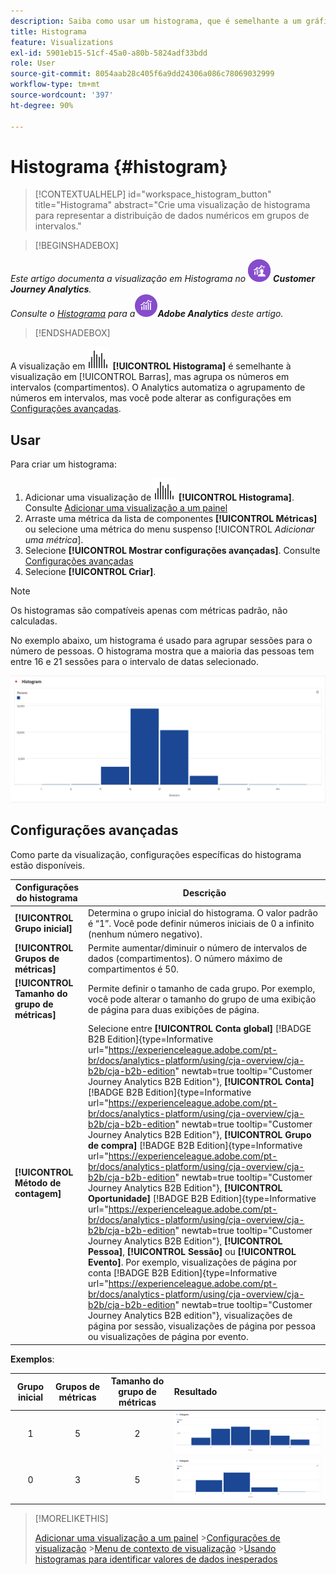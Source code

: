 ```yaml
---
description: Saiba como usar um histograma, que é semelhante a um gráfico de barras, mas agrupa números em intervalos (grupos).
title: Histograma
feature: Visualizations
exl-id: 5901eb15-51cf-45a0-a80b-5824adf33bdd
role: User
source-git-commit: 8054aab28c405f6a9dd24306a086c78069032999
workflow-type: tm+mt
source-wordcount: '397'
ht-degree: 90%

---
```


# Histograma {#histogram}

>[!CONTEXTUALHELP]
>id="workspace_histogram_button"
>title="Histograma"
>abstract="Crie uma visualização de histograma para representar a distribuição de dados numéricos em grupos de intervalos."


>[!BEGINSHADEBOX]

_Este artigo documenta a visualização em Histograma no_ ![Customer Journey Analytics](/help/assets/icons/CustomerJourneyAnalytics.svg) _&#x200B;**Customer Journey Analytics**._<br/>_Consulte o [Histograma](https://experienceleague.adobe.com/pt-br/docs/analytics/analyze/analysis-workspace/visualizations/histogram) para a_![versão do Adobe Analytics](/help/assets/icons/AdobeAnalytics.svg)_&#x200B;**Adobe Analytics** deste artigo._

>[!ENDSHADEBOX]


A visualização em ![Histograma ](/help/assets/icons/Histogram.svg) **[!UICONTROL Histograma]** é semelhante à visualização em [!UICONTROL Barras], mas agrupa os números em intervalos (compartimentos). O Analytics automatiza o agrupamento de números em intervalos, mas você pode alterar as configurações em [Configurações avançadas](#advanced-settings).

## Usar

Para criar um histograma:

1. Adicionar uma visualização de ![Histograma](/help/assets/icons/Histogram.svg) **[!UICONTROL Histograma]**. Consulte [Adicionar uma visualização a um painel](freeform-analysis-visualizations.md#add-visualizations-to-a-panel)
1. Arraste uma métrica da lista de componentes **[!UICONTROL Métricas]** ou selecione uma métrica do menu suspenso [!UICONTROL *Adicionar uma métrica*].
1. Selecione **[!UICONTROL Mostrar configurações avançadas]**. Consulte [Configurações avançadas](#advanced-settings)
1. Selecione **[!UICONTROL Criar]**.

>[!NOTE]
>
>Os histogramas são compatíveis apenas com métricas padrão, não calculadas.

No exemplo abaixo, um histograma é usado para agrupar sessões para o número de pessoas. O histograma mostra que a maioria das pessoas tem entre 16 e 21 sessões para o intervalo de datas selecionado.

![Histograma](assets/histogram.png)

## Configurações avançadas

Como parte da visualização, configurações específicas do histograma estão disponíveis.

| Configurações do histograma | Descrição |
|---|---|
| **[!UICONTROL Grupo inicial]** | Determina o grupo inicial do histograma. O valor padrão é “1”. Você pode definir números iniciais de 0 a infinito (nenhum número negativo). |
| **[!UICONTROL Grupos de métricas]** | Permite aumentar/diminuir o número de intervalos de dados (compartimentos). O número máximo de compartimentos é 50. |
| **[!UICONTROL Tamanho do grupo de métricas]** | Permite definir o tamanho de cada grupo. Por exemplo, você pode alterar o tamanho do grupo de uma exibição de página para duas exibições de página. |
| **[!UICONTROL Método de contagem]** | Selecione entre **[!UICONTROL Conta global]** [!BADGE B2B Edition]{type=Informative url="https://experienceleague.adobe.com/pt-br/docs/analytics-platform/using/cja-overview/cja-b2b/cja-b2b-edition" newtab=true tooltip="Customer Journey Analytics B2B Edition"}, **[!UICONTROL Conta]** [!BADGE B2B Edition]{type=Informative url="https://experienceleague.adobe.com/pt-br/docs/analytics-platform/using/cja-overview/cja-b2b/cja-b2b-edition" newtab=true tooltip="Customer Journey Analytics B2B Edition"}, **[!UICONTROL Grupo de compra]** [!BADGE B2B Edition]{type=Informative url="https://experienceleague.adobe.com/pt-br/docs/analytics-platform/using/cja-overview/cja-b2b/cja-b2b-edition" newtab=true tooltip="Customer Journey Analytics B2B Edition"}, **[!UICONTROL Oportunidade]** [!BADGE B2B Edition]{type=Informative url="https://experienceleague.adobe.com/pt-br/docs/analytics-platform/using/cja-overview/cja-b2b/cja-b2b-edition" newtab=true tooltip="Customer Journey Analytics B2B Edition"}, **[!UICONTROL Pessoa]**, **[!UICONTROL Sessão]** ou **[!UICONTROL Evento]**. Por exemplo, visualizações de página por conta [!BADGE B2B Edition]{type=Informative url="https://experienceleague.adobe.com/pt-br/docs/analytics-platform/using/cja-overview/cja-b2b/cja-b2b-edition" newtab=true tooltip="Customer Journey Analytics B2B edition"}, visualizações de página por sessão, visualizações de página por pessoa ou visualizações de página por evento. |

<!--Russ or Meike - Check Hit Type link above. -->

**Exemplos**:

| Grupo inicial | Grupos de métricas | Tamanho do grupo de métricas | Resultado |
|:----:|:--:|:--:|:--|
| 1 | 5 | 2 | ![Histograma, compartimento inicial 1, compartimentos de métrica 5, tamanho do compartimento de métrica 2](assets/histogram-1-5-2.png) |
| 0 | 3 | 5 | ![Histograma, compartimento inicial 0, compartimentos de métrica 3, tamanho do compartimento de métrica 5](assets/histogram-0-3-5.png) |

>[!MORELIKETHIS]
>
>[Adicionar uma visualização a um painel](/help/analysis-workspace/visualizations/freeform-analysis-visualizations.md#add-visualizations-to-a-panel)
>&#x200B;>[Configurações de visualização](/help/analysis-workspace/visualizations/freeform-analysis-visualizations.md#settings)
>&#x200B;>[Menu de contexto de visualização](/help/analysis-workspace/visualizations/freeform-analysis-visualizations.md#context-menu)
>&#x200B;>[Usando histogramas para identificar valores de dados inesperados](https://experienceleaguecommunities.adobe.com/t5/adobe-analytics-blogs/using-histograms-to-identify-unexpected-data-values/ba-p/596168?profile.language=pt)

